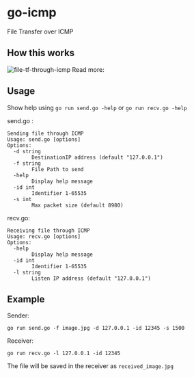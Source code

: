 # go-icmp
File Transfer over ICMP

## How this works
![file-tf-through-icmp](https://github.com/radendi/go-icmp/assets/73756341/48c819a9-0a73-413b-a7f3-9993c8a73997)
Read more:

## Usage
Show help using `go run send.go -help` or `go run recv.go -help`

send.go :
```
Sending file through ICMP
Usage: send.go [options]
Options:
  -d string
        DestinationIP address (default "127.0.0.1")
  -f string
        File Path to send
  -help
        Display help message
  -id int
        Identifier 1-65535
  -s int
        Max packet size (default 8980)
```
recv.go:
```
Receiving file through ICMP
Usage: recv.go [options]
Options:
  -help
        Display help message
  -id int
        Identifier 1-65535
  -l string
        Listen IP address (default "127.0.0.1")
```

## Example
Sender:
```
go run send.go -f image.jpg -d 127.0.0.1 -id 12345 -s 1500
```

Receiver:
```
go run recv.go -l 127.0.0.1 -id 12345 
```
The file will be saved in the receiver as `received_image.jpg`
